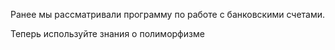 Ранее мы рассматривали программу по работе с банковскими счетами.

Теперь используйте знания о полиморфизме 